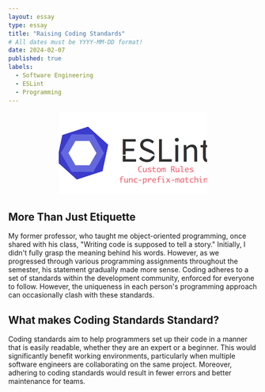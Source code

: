 ```yaml
---
layout: essay
type: essay
title: "Raising Coding Standards"
# All dates must be YYYY-MM-DD format!
date: 2024-02-07
published: true
labels:
  - Software Engineering
  - ESLint
  - Programming
---
```


<p align="center">
<img class="img-fluid" src="../img/eslints.png">
</p>

## More Than Just Etiquette
My former professor, who taught me object-oriented programming, once shared with his class, "Writing code is supposed to tell a story." Initially, I didn't fully grasp the meaning behind his words. However, as we progressed through various programming assignments throughout the semester, his statement gradually made more sense. Coding adheres to a set of standards within the development community, enforced for everyone to follow. However, the uniqueness in each person's programming approach can occasionally clash with these standards. 

## What makes Coding Standards Standard?
Coding standards aim to help programmers set up their code in a manner that is easily readable, whether they are an expert or a beginner. This would significantly benefit working environments, particularly when multiple software engineers are collaborating on the same project. Moreover, adhering to coding standards would result in fewer errors and better maintenance for teams.



